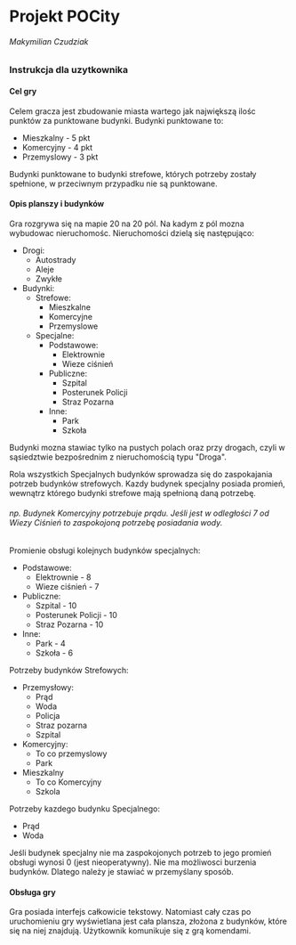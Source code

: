 # Projekt POCity

###### Makymilian Czudziak

### Instrukcja dla uzytkownika

#### Cel gry

Celem gracza jest zbudowanie miasta wartego jak największą ilośc punktów za punktowane budynki.
Budynki punktowane to:

- Mieszkalny - 5 pkt
- Komercyjny - 4 pkt
- Przemyslowy - 3 pkt

Budynki punktowane to budynki strefowe, których potrzeby zostały spełnione, w przeciwnym przypadku nie są punktowane.

#### Opis planszy i budynków

Gra rozgrywa się na mapie 20 na 20 pól. Na kadym z pól mozna wybudowac nieruchomośc.
Nieruchomości dzielą się następująco:

- Drogi:
  - Autostrady
  - Aleje
  - Zwykłe
- Budynki:
  - Strefowe:
    - Mieszkalne
    - Komercyjne
    - Przemyslowe
  - Specjalne:
    - Podstawowe:
      - Elektrownie
      - Wieze ciśnień
    - Publiczne:
      - Szpital
      - Posterunek Policji
      - Straz Pozarna
    - Inne:
      - Park
      - Szkoła

Budynki mozna stawiac tylko na pustych polach oraz przy drogach, czyli w sąsiedztwie bezpośrednim z nieruchomością typu "Droga".

Rola wszystkich Specjalnych budynków sprowadza się do zaspokajania potrzeb budynków strefowych. Kazdy budynek specjalny posiada promień, wewnątrz którego budynki strefowe mają spełnioną daną potrzebę.

###### np. Budynek Komercyjny potrzebuje prądu. Jeśli jest w odległości 7 od Wiezy Ciśnień to zaspokojoną potrzebę posiadania wody.

Promienie obsługi kolejnych budynków specjalnych:

- Podstawowe:
  - Elektrownie - 8
  - Wieze ciśnień - 7
- Publiczne:
  - Szpital - 10
  - Posterunek Policji - 10
  - Straz Pozarna - 10
- Inne:
  - Park - 4
  - Szkoła - 6

Potrzeby budynków Strefowych:

- Przemysłowy:
  - Prąd
  - Woda
  - Policja
  - Straz pozarna
  - Szpital
- Komercyjny:
  - To co przemyslowy
  - Park
- Mieszkalny
  - To co Komercyjny
  - Szkola

Potrzeby kazdego budynku Specjalnego:

- Prąd
- Woda

Jeśli budynek specjalny nie ma zaspokojonych potrzeb to jego promień obsługi wynosi 0 (jest nieoperatywny).
Nie ma możliwosci burzenia budynków. Dlatego należy je stawiać w przemyślany sposób.

#### Obsługa gry

Gra posiada interfejs całkowicie tekstowy. Natomiast cały czas po uruchomieniu gry wyświetlana jest cała plansza, złożona z budynków, które się na niej znajdują.
Użytkownik komunikuje się z grą komendami.
